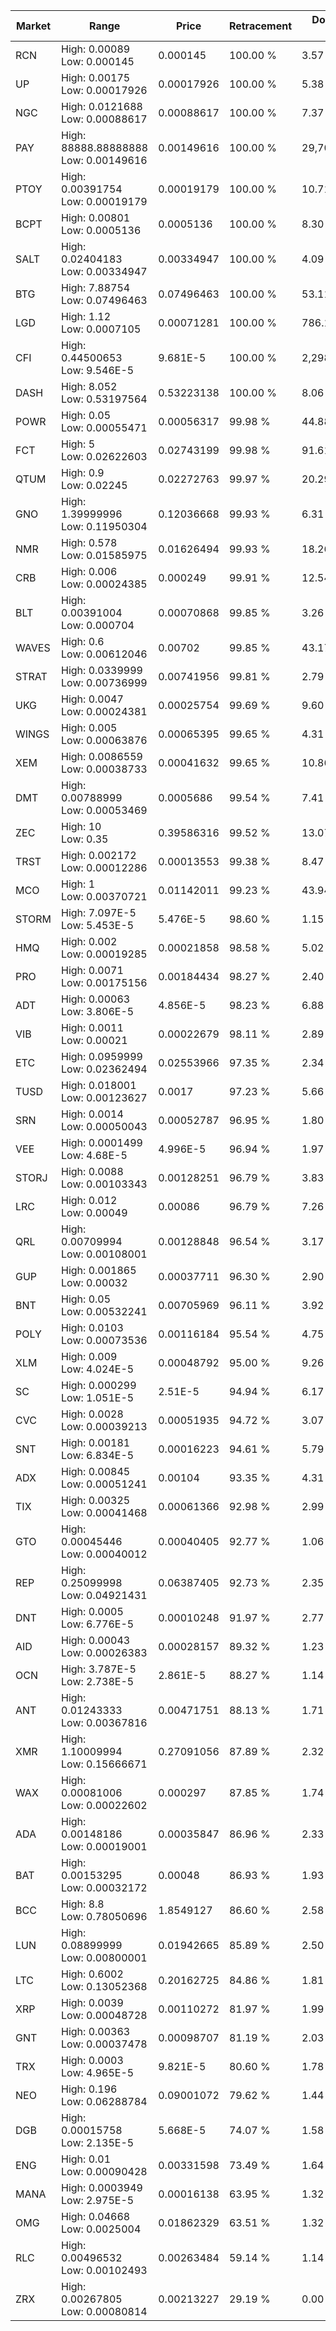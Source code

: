 | Market | Range | Price| Retracement | Doubles to 50% |
| --- | --- | --- | --- | --- |
| RCN | High: 0.00089<br />Low: 0.000145 | 0.000145 | 100.00 % | 3.57 |
| UP | High: 0.00175<br />Low: 0.00017926 | 0.00017926 | 100.00 % | 5.38 |
| NGC | High: 0.0121688<br />Low: 0.00088617 | 0.00088617 | 100.00 % | 7.37 |
| PAY | High: 88888.88888888<br />Low: 0.00149616 | 0.00149616 | 100.00 % | 29,705,676.66 |
| PTOY | High: 0.00391754<br />Low: 0.00019179 | 0.00019179 | 100.00 % | 10.71 |
| BCPT | High: 0.00801<br />Low: 0.0005136 | 0.0005136 | 100.00 % | 8.30 |
| SALT | High: 0.02404183<br />Low: 0.00334947 | 0.00334947 | 100.00 % | 4.09 |
| BTG | High: 7.88754<br />Low: 0.07496463 | 0.07496463 | 100.00 % | 53.11 |
| LGD | High: 1.12<br />Low: 0.0007105 | 0.00071281 | 100.00 % | 786.12 |
| CFI | High: 0.44500653<br />Low: 9.546E-5 | 9.681E-5 | 100.00 % | 2,298.84 |
| DASH | High: 8.052<br />Low: 0.53197564 | 0.53223138 | 100.00 % | 8.06 |
| POWR | High: 0.05<br />Low: 0.00055471 | 0.00056317 | 99.98 % | 44.88 |
| FCT | High: 5<br />Low: 0.02622603 | 0.02743199 | 99.98 % | 91.61 |
| QTUM | High: 0.9<br />Low: 0.02245 | 0.02272763 | 99.97 % | 20.29 |
| GNO | High: 1.39999996<br />Low: 0.11950304 | 0.12036668 | 99.93 % | 6.31 |
| NMR | High: 0.578<br />Low: 0.01585975 | 0.01626494 | 99.93 % | 18.26 |
| CRB | High: 0.006<br />Low: 0.00024385 | 0.000249 | 99.91 % | 12.54 |
| BLT | High: 0.00391004<br />Low: 0.000704 | 0.00070868 | 99.85 % | 3.26 |
| WAVES | High: 0.6<br />Low: 0.00612046 | 0.00702 | 99.85 % | 43.17 |
| STRAT | High: 0.0339999<br />Low: 0.00736999 | 0.00741956 | 99.81 % | 2.79 |
| UKG | High: 0.0047<br />Low: 0.00024381 | 0.00025754 | 99.69 % | 9.60 |
| WINGS | High: 0.005<br />Low: 0.00063876 | 0.00065395 | 99.65 % | 4.31 |
| XEM | High: 0.0086559<br />Low: 0.00038733 | 0.00041632 | 99.65 % | 10.86 |
| DMT | High: 0.00788999<br />Low: 0.00053469 | 0.0005686 | 99.54 % | 7.41 |
| ZEC | High: 10<br />Low: 0.35 | 0.39586316 | 99.52 % | 13.07 |
| TRST | High: 0.002172<br />Low: 0.00012286 | 0.00013553 | 99.38 % | 8.47 |
| MCO | High: 1<br />Low: 0.00370721 | 0.01142011 | 99.23 % | 43.94 |
| STORM | High: 7.097E-5<br />Low: 5.453E-5 | 5.476E-5 | 98.60 % | 1.15 |
| HMQ | High: 0.002<br />Low: 0.00019285 | 0.00021858 | 98.58 % | 5.02 |
| PRO | High: 0.0071<br />Low: 0.00175156 | 0.00184434 | 98.27 % | 2.40 |
| ADT | High: 0.00063<br />Low: 3.806E-5 | 4.856E-5 | 98.23 % | 6.88 |
| VIB | High: 0.0011<br />Low: 0.00021 | 0.00022679 | 98.11 % | 2.89 |
| ETC | High: 0.0959999<br />Low: 0.02362494 | 0.02553966 | 97.35 % | 2.34 |
| TUSD | High: 0.018001<br />Low: 0.00123627 | 0.0017 | 97.23 % | 5.66 |
| SRN | High: 0.0014<br />Low: 0.00050043 | 0.00052787 | 96.95 % | 1.80 |
| VEE | High: 0.0001499<br />Low: 4.68E-5 | 4.996E-5 | 96.94 % | 1.97 |
| STORJ | High: 0.0088<br />Low: 0.00103343 | 0.00128251 | 96.79 % | 3.83 |
| LRC | High: 0.012<br />Low: 0.00049 | 0.00086 | 96.79 % | 7.26 |
| QRL | High: 0.00709994<br />Low: 0.00108001 | 0.00128848 | 96.54 % | 3.17 |
| GUP | High: 0.001865<br />Low: 0.00032 | 0.00037711 | 96.30 % | 2.90 |
| BNT | High: 0.05<br />Low: 0.00532241 | 0.00705969 | 96.11 % | 3.92 |
| POLY | High: 0.0103<br />Low: 0.00073536 | 0.00116184 | 95.54 % | 4.75 |
| XLM | High: 0.009<br />Low: 4.024E-5 | 0.00048792 | 95.00 % | 9.26 |
| SC | High: 0.000299<br />Low: 1.051E-5 | 2.51E-5 | 94.94 % | 6.17 |
| CVC | High: 0.0028<br />Low: 0.00039213 | 0.00051935 | 94.72 % | 3.07 |
| SNT | High: 0.00181<br />Low: 6.834E-5 | 0.00016223 | 94.61 % | 5.79 |
| ADX | High: 0.00845<br />Low: 0.00051241 | 0.00104 | 93.35 % | 4.31 |
| TIX | High: 0.00325<br />Low: 0.00041468 | 0.00061366 | 92.98 % | 2.99 |
| GTO | High: 0.00045446<br />Low: 0.00040012 | 0.00040405 | 92.77 % | 1.06 |
| REP | High: 0.25099998<br />Low: 0.04921431 | 0.06387405 | 92.73 % | 2.35 |
| DNT | High: 0.0005<br />Low: 6.776E-5 | 0.00010248 | 91.97 % | 2.77 |
| AID | High: 0.00043<br />Low: 0.00026383 | 0.00028157 | 89.32 % | 1.23 |
| OCN | High: 3.787E-5<br />Low: 2.738E-5 | 2.861E-5 | 88.27 % | 1.14 |
| ANT | High: 0.01243333<br />Low: 0.00367816 | 0.00471751 | 88.13 % | 1.71 |
| XMR | High: 1.10009994<br />Low: 0.15666671 | 0.27091056 | 87.89 % | 2.32 |
| WAX | High: 0.00081006<br />Low: 0.00022602 | 0.000297 | 87.85 % | 1.74 |
| ADA | High: 0.00148186<br />Low: 0.00019001 | 0.00035847 | 86.96 % | 2.33 |
| BAT | High: 0.00153295<br />Low: 0.00032172 | 0.00048 | 86.93 % | 1.93 |
| BCC | High: 8.8<br />Low: 0.78050696 | 1.8549127 | 86.60 % | 2.58 |
| LUN | High: 0.08899999<br />Low: 0.00800001 | 0.01942665 | 85.89 % | 2.50 |
| LTC | High: 0.6002<br />Low: 0.13052368 | 0.20162725 | 84.86 % | 1.81 |
| XRP | High: 0.0039<br />Low: 0.00048728 | 0.00110272 | 81.97 % | 1.99 |
| GNT | High: 0.00363<br />Low: 0.00037478 | 0.00098707 | 81.19 % | 2.03 |
| TRX | High: 0.0003<br />Low: 4.965E-5 | 9.821E-5 | 80.60 % | 1.78 |
| NEO | High: 0.196<br />Low: 0.06288784 | 0.09001072 | 79.62 % | 1.44 |
| DGB | High: 0.00015758<br />Low: 2.135E-5 | 5.668E-5 | 74.07 % | 1.58 |
| ENG | High: 0.01<br />Low: 0.00090428 | 0.00331598 | 73.49 % | 1.64 |
| MANA | High: 0.0003949<br />Low: 2.975E-5 | 0.00016138 | 63.95 % | 1.32 |
| OMG | High: 0.04668<br />Low: 0.0025004 | 0.01862329 | 63.51 % | 1.32 |
| RLC | High: 0.00496532<br />Low: 0.00102493 | 0.00263484 | 59.14 % | 1.14 |
| ZRX | High: 0.00267805<br />Low: 0.00080814 | 0.00213227 | 29.19 % | 0.00 |
